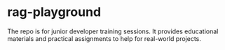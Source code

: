 # rag-playground

The repo is for junior developer training sessions.
It provides educational materials and practical assignments to help for real-world projects.

